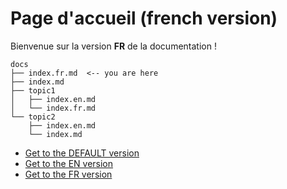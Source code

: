 # Page d'accueil (french version)

Bienvenue sur la version **FR** de la documentation !

```
docs
├── index.fr.md  <-- you are here
├── index.md
├── topic1
│   ├── index.en.md
│   └── index.fr.md
└── topic2
    ├── index.en.md
    └── index.md
```

- [Get to the DEFAULT version](/)
- [Get to the EN version](/en)
- [Get to the FR version](/fr)
